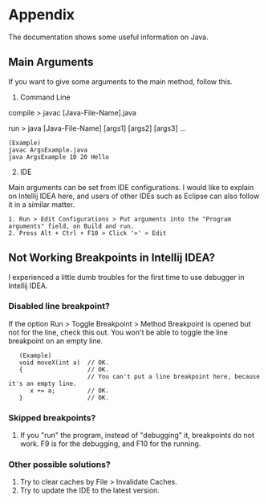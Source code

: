 # Appendix
The documentation shows some useful information on Java.
## Main Arguments
If you want to give some arguments to the main method, follow this.
1. Command Line

compile > javac [Java-File-Name].java
  
run > java [Java-File-Name] [args1] [args2] [args3] ...
    
    (Example)
    javac ArgsExample.java
    java ArgsExample 10 20 Hello
       
2. IDE

Main arguments can be set from IDE configurations.
I would like to explain on Intellij IDEA here, and users of other IDEs such as Eclipse can also follow it in a similar matter.

    1. Run > Edit Configurations > Put arguments into the "Program arguments" field, on Build and run.
    2. Press Alt + Ctrl + F10 > Click '>' > Edit

## Not Working Breakpoints in Intellij IDEA?
I experienced a little dumb troubles for the first time to use debugger in Intellij IDEA.
### Disabled line breakpoint?
If the option Run > Toggle Breakpoint > Method Breakpoint is opened but not for the line, check this out. You won't be able to toggle the line breakpoint on an empty line.

       (Example)
       void moveX(int a)  // OK.
       {                  // OK.
                          // You can't put a line breakpoint here, because it's an empty line.
          x += a;         // OK.
       }                  // OK.
### Skipped breakpoints?
1. If you "run" the program, instead of "debugging" it, breakpoints do not work. F9 is for the debugging, and F10 for the running.
### Other possible solutions?
1. Try to clear caches by File > Invalidate Caches.
2. Try to update the IDE to the latest version.
